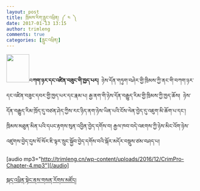 ```yaml
---
layout: post
title: ཁྲིམས་རིག་རླུང་འཕྲིན། ༼ ༤ ༽
date: 2017-01-13 13:15
author: trimleng
comments: true
categories: [རླུང་འཕྲིན།]
---
```

<img class="wp-image-1074 size-full alignleft" src="http://trimleng.org/wp-content/uploads/2016/12/podcast1-1-e1483744020119.png" width="60" height="74" />བ<strong>ཀག་ཉར་དང་འཛིན་བཟུང་གི་ཁྱད་པར།</strong>  ཉེས་དོན་གཏུག་བཤེར་གྱི་ཁྲིམས་ཀྱི་ནང་གི་བཀག་ཉར་དང་འཛིན་བཟུང་དབར་གྱི་ཁྱད་པར་དང་རྣམ་པ། རྒྱ་ནག་གི་ཉེས་དོན་བརྒྱུད་རིམ་གྱི་ཁྲིམས་ཀྱི་ཁྱད་ཆོས།  ཉེས་དོན་བརྒྱུད་རིམ་ཁྲོད་དུ་བཙན་ཤེད་ཀྱིས་རང་ཉིད་ནག་ཉེས་ཡིན་པའི་ངོས་ལེན་བྱེད་དུ་འཇུག་མི་ཆོག་པ་དང་། ཁྲིམས་མཐུན་མིན་པའི་དཔང་རྟགས་སུན་འབྱིན་བྱེད་དགོས་བ། རྒྱལ་ཁབ་བདེ་འཇགས་ཀྱི་ཉེས་མིང་འོག་ཉེས་འཛུགས་བྱེད་དུས་སོ་སོར་ཇི་ལྟར་སྲུང་སྐྱོབ་བྱེད་དགོས་བའི་སྐོར་མདོར་བསྡུས་ཙམ་བཤད་པ།

[audio mp3="http://trimleng.cn/wp-content/uploads/2016/12/CrimPro-Chapter-4.mp3"][/audio]

<a href="http://mp.weixin.qq.com/s?__biz=MjM5NDA0NjQzOQ==&amp;mid=2649422724&amp;idx=1&amp;sn=36341894d3e67acacf3414d7721d4797&amp;chksm=be93930c89e41a1a5a33366c91ce10552511eb478525137453e5b9f4bc7416c6e70026121fb9&amp;mpshare=1&amp;scene=1&amp;srcid=0113QEPqKfgu7Pq6Uo2UdTDO#rd">སྐད་འཕྲིན་སྟེང་ནས་གསན་རོགས་མཛོད།</a>

